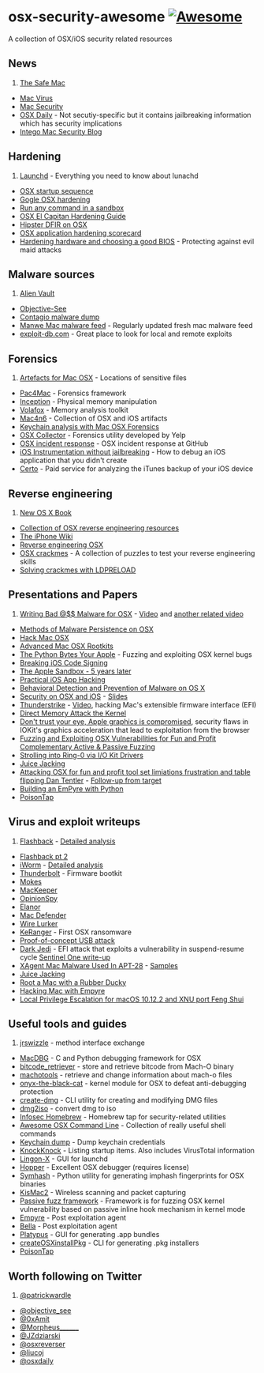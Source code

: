 osx-security-awesome [![Awesome](https://cdn.rawgit.com/sindresorhus/awesome/d7305f38d29fed78fa85652e3a63e154dd8e8829/media/badge.svg)](https://github.com/sindresorhus/awesome)
========================

A collection of OSX/iOS security related resources

## News

1. [The Safe Mac](http://www.thesafemac.com/)
* [Mac Virus](https://macviruscom.wordpress.com)
* [Mac Security](http://macsecurity.net/news/)
* [OSX Daily](http://osxdaily.com/) - Not secutiy-specific but it contains jailbreaking information which has security implications
* [Intego Mac Security Blog](https://www.intego.com/mac-security-blog/)

## Hardening

1. [Launchd](http://www.launchd.info/) - Everything you need to know about lunachd
* [OSX startup sequence](http://osxbook.com/book/bonus/ancient/whatismacosx/arch_startup.html)
* [Gogle OSX hardening](https://www.usenix.org/conference/lisa13/os-x-hardening-securing-large-global-mac-fleet)
* [Run any command in a sandbox](https://www.davd.eu/os-x-run-any-command-in-a-sandbox/)
* [OSX El Capitan Hardening Guide](https://github.com/ernw/hardening/blob/master/operating_system/osx/10.11/ERNW_Hardening_OS_X_EL_Captain.md)
* [Hipster DFIR on OSX](https://speakerdeck.com/sroberts/hipster-dfir-on-osx-bsidescincy)
* [OSX application hardening scorecard](http://cyber-itl.org/blog-1/2016/9/12/a-closer-look-at-the-osx-continuum)
* [Hardening hardware and choosing a good BIOS](https://media.ccc.de/v/30C3_-_5529_-_en_-_saal_2_-_201312271830_-_hardening_hardware_and_choosing_a_goodbios_-_peter_stuge) - Protecting against evil maid attacks

## Malware sources

1. [Alien Vault](https://www.alienvault.com/blogs/labs-research/os-x-malware-samples-analyzed)
* [Objective-See](https://objective-see.com/malware.html)
* [Contagio malware dump](http://contagiodump.blogspot.com/2013/11/osx-malware-and-exploit-collection-100.html)
* [Manwe Mac malware feed](http://macmalware.manwe.io) - Regularly updated fresh mac malware feed
* [exploit-db.com](https://www.exploit-db.com) - Great place to look for local and remote exploits

## Forensics

1. [Artefacts for Mac OSX](http://sud0man.blogspot.fr/2015/05/artefacts-for-mac-os-x.html?m=1) - Locations of sensitive files
* [Pac4Mac](https://github.com/sud0man/pac4mac) - Forensics framework
* [Inception](https://github.com/carmaa/inception) - Physical memory manipulation
* [Volafox](https://github.com/n0fate/volafox) - Memory analysis toolkit
* [Mac4n6](https://github.com/pstirparo/mac4n6) - Collection of OSX and iOS artifacts
* [Keychain analysis with Mac OSX Forensics](https://forensic.n0fate.com/wp-content/uploads/2012/07/Keychain-Analysis-with-Mac-OS-X-Memory-Forensics.pdf)
* [OSX Collector](https://github.com/Yelp/osxcollector) - Forensics utility developed by Yelp
* [OSX incident response](https://www.youtube.com/watch?v=gNJ10Kt4I9E) - OSX incident response at GitHub
* [iOS Instrumentation without jailbreaking](https://www.nccgroup.trust/uk/about-us/newsroom-and-events/blogs/2016/october/ios-instrumentation-without-jailbreak/) - How to debug an iOS application that you didn't create
* [Certo](https://www.certosoftware.com/) - Paid service for analyzing the iTunes backup of your iOS device

## Reverse engineering

1. [New OS X Book](http://www.newosxbook.com/)
* [Collection of OSX reverse engineering resources](https://github.com/michalmalik/osx-re-101)
* [The iPhone Wiki](https://www.theiphonewiki.com/wiki/Main_Page)
* [Reverse engineering OSX](https://reverse.put.as/)
* [OSX crackmes](https://reverse.put.as/crackmes/) - A collection of puzzles to test your reverse engineering skills
* [Solving crackmes with LDPRELOAD](http://radare.today/posts/solving-crackmes-with-ldpreload/)

## Presentations and Papers
1. [Writing Bad @$$ Malware for OSX](https://www.slideshare.net/Synack/writing-bad-malware-for-os-x) - [Video](https://www.youtube.com/watch?v=fv4l9yAL2sU) and [another related video](https://www.youtube.com/watch?v=oT8BKt_0cJw)
* [Methods of Malware Persistence on OSX](https://www.youtube.com/watch?v=rhhvZnA4VNY)
* [Hack Mac OSX](https://dl.dropboxusercontent.com/u/31995154/HackMACOS-PUB/prez/HackMacOSX-GSDays2012.pdf)
* [Advanced Mac OSX Rootkits](https://www.blackhat.com/presentations/bh-usa-09/DAIZOVI/BHUSA09-Daizovi-AdvOSXRootkits-SLIDES.pdf)
* [The Python Bytes Your Apple](https://speakerdeck.com/flankerhqd/the-python-bites-your-apple-fuzzing-and-exploiting-osx-kernel-bugs) - Fuzzing and exploiting OSX kernel bugs
* [Breaking iOS Code Signing](https://papers.put.as/papers/ios/2011/syscan11_breaking_ios_code_signing.pdf)
* [The Apple Sandbox - 5 years later](http://newosxbook.com/files/HITSB.pdf)
* [Practical iOS App Hacking](https://papers.put.as/papers/ios/2012/Mathieu-RENARD-GreHACK-Practical-iOS-App-Hacking.pdf)
* [Behavioral Detection and Prevention of Malware on OS X](https://www.virusbulletin.com/blog/2016/september/paper-behavioural-detection-and-prevention-malware-os-x/)
* [Security on OSX and iOS](https://www.youtube.com/watch?v=fdxxPRbXPsI) - [Slides](https://www.slideshare.net/nosillacast/security-on-the-mac)
* [Thunderstrike](https://trmm.net/Thunderstrike_31c3) - [Video](https://www.youtube.com/watch?v=5BrdX7VdOr0), hacking Mac's extensible firmware interface (EFI)
* [Direct Memory Attack the Kernel](https://github.com/ufrisk/presentations/blob/master/DEFCON-24-Ulf-Frisk-Direct-Memory-Attack-the-Kernel-Final.pdf)
* [Don't trust your eye, Apple graphics is compromised](https://speakerdeck.com/marcograss/dont-trust-your-eye-apple-graphics-is-compromised), security flaws in IOKit's graphics acceleration that lead to exploitation from the browser
* [Fuzzing and Exploiting OSX Vulnerabilities for Fun and Profit Complementary Active & Passive Fuzzing](https://www.slideshare.net/PacSecJP/moony-li-pacsec18?qid=15552f01-6655-4555-9894-597d62fd803c)
* [Strolling into Ring-0 via I/O Kit Drivers](https://speakerdeck.com/patrickwardle/o-kit-drivers)
* [Juice Jacking](https://www.youtube.com/watch?v=TKAgemHyq8w)
* [Attacking OSX for fun and profit tool set limiations frustration and table flipping Dan Tentler](https://www.youtube.com/watch?v=9T_2KYox9Us) - [Follow-up from target](https://www.youtube.com/watch?v=bjYhmX_OUQQ)
* [Building an EmPyre with Python](https://www.youtube.com/watch?v=79qzgVTP3Yc)
* [PoisonTap](https://www.youtube.com/watch?v=Aatp5gCskvk)

## Virus and exploit writeups
1. [Flashback](https://www.cnet.com/news/more-than-600000-macs-infected-with-flashback-botnet/) - [Detailed analysis](https://www.intego.com/mac-security-blog/more-about-the-flashback-trojan-horse/)
* [Flashback pt 2](https://www.intego.com/mac-security-blog/flashback-botnet-is-adrift/)
* [iWorm](http://www.thesafemac.com/iworm-method-of-infection-found/) - [Detailed analysis](https://www.intego.com/mac-security-blog/iworm-botnet-uses-reddit-as-command-and-control-center/)
* [Thunderbolt](http://www.theregister.co.uk/2015/01/08/thunderstrike_shocks_os_x_with_first_firmware_bootkit/) - Firmware bootkit
* [Mokes](http://thehackernews.com/2016/09/cross-platform-malware.html)
* [MacKeeper](http://www.cultofmac.com/170522/is-mackeeper-really-a-scam/)
* [OpinionSpy](http://www.thesafemac.com/opinionspy-is-back/)
* [Elanor](https://blog.malwarebytes.com/cybercrime/2016/07/new-mac-backdoor-malware-eleanor/)
* [Mac Defender](http://macsecurity.net/view/79/)
* [Wire Lurker](http://researchcenter.paloaltonetworks.com/2014/11/wirelurker-new-era-os-x-ios-malware/)
* [KeRanger](https://techcrunch.com/2016/03/07/apple-has-shut-down-the-first-fully-functional-mac-os-x-ransomware/) - First OSX ransomware
* [Proof-of-concept USB attack](http://www.ehackingnews.com/2016/09/a-usb-device-can-steal-credentials-from.html)
* [Dark Jedi](https://reverse.put.as/2015/05/29/the-empire-strikes-back-apple-how-your-mac-firmware-security-is-completely-broken/) - EFI attack that exploits a vulnerability in suspend-resume cycle [Sentinel One write-up](https://sentinelone.com/blogs/reverse-engineering-mac-os-x/)
* [XAgent Mac Malware Used In APT-28](https://labs.bitdefender.com/2017/02/new-xagent-mac-malware-linked-with-the-apt28/) - [Samples](http://contagiodump.blogspot.com/2017/02/russian-apt-apt28-collection-of-samples.html)
* [Juice Jacking](https://www.howtogeek.com/166497/htg-explains-what-is-juice-jacking-and-how-worried-should-you-be/)
* [Root a Mac with a Rubber Ducky](http://patrickmosca.com/root-a-mac-in-10-seconds-or-less/)
* [Hacking Mac with Empyre](http://www.lukeager.com/hacking-mac-empyre/)
* [Local Privilege Escalation for macOS 10.12.2 and XNU port Feng Shui](https://jaq.alibaba.com/community/art/show?articleid=781)

## Useful tools and guides
1. [jrswizzle](https://github.com/rentzsch/jrswizzle) - method interface exchange
* [MacDBG](https://github.com/blankwall/MacDBG) - C and Python debugging framework for OSX
* [bitcode_retriever](https://github.com/AlexDenisov/bitcode_retriever) - store and retrieve bitcode from Mach-O binary
* [machotools](https://github.com/enthought/machotools) - retrieve and change information about mach-o files
* [onyx-the-black-cat](https://github.com/gdbinit/onyx-the-black-cat) - kernel module for OSX to defeat anti-debugging protection
* [create-dmg](https://github.com/andreyvit/create-dmg) - CLI utility for creating and modifying DMG files
* [dmg2iso](https://sourceforge.net/projects/dmg2iso/?source=typ_redirect) - convert dmg to iso
* [Infosec Homebrew](https://github.com/kai5263499/homebrew-infosec) - Homebrew tap for security-related utilities
* [Awesome OSX Command Line](https://github.com/herrbischoff/awesome-osx-command-line) - Collection of really useful shell commands
* [Keychain dump](https://github.com/juuso/keychaindump) - Dump keychain credentials
* [KnockKnock](https://objective-see.com/products/knockknock.html) - Listing startup items. Also includes VirusTotal information
* [Lingon-X](https://www.peterborgapps.com/lingon/) - GUI for launchd
* [Hopper](https://www.hopperapp.com/) - Excellent OSX debugger (requires license)
* [Symhash](https://github.com/threatstream/symhash) - Python utility for generating imphash fingerprints for OSX binaries
* [KisMac2](https://igrsoft.com/en/kismac2/) - Wireless scanning and packet capturing
* [Passive fuzz framework](https://github.com/SilverMoonSecurity/PassiveFuzzFrameworkOSX) - Framework is for fuzzing OSX kernel vulnerability based on passive inline hook mechanism in kernel mode
* [Empyre](https://github.com/EmpireProject/EmPyre) - Post exploitation agent
* [Bella](https://github.com/manwhoami/Bella) - Post exploitation agent
* [Platypus](http://sveinbjorn.org/platypus) - GUI for generating .app bundles
* [createOSXinstallPkg](https://github.com/munki/createOSXinstallPkg) - CLI for generating .pkg installers
* [PoisonTap](https://github.com/samyk/poisontap)

## Worth following on Twitter
1. [@patrickwardle](https://twitter.com/patrickwardle)
* [@objective_see](https://twitter.com/objective_see)
* [@0xAmit](https://twitter.com/0xAmit)
* [@Morpheus______](https://twitter.com/Morpheus______)
* [@JZdziarski](https://twitter.com/JZdziarski)
* [@osxreverser](https://twitter.com/osxreverser)
* [@liucoj](https://twitter.com/liucoj)
* [@osxdaily](https://twitter.com/osxdaily)
